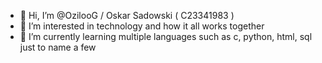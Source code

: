 - 👋 Hi, I’m @OzilooG / Oskar Sadowski ( C23341983 )
- 👀 I’m interested in technology and how it all works together
- 🌱 I’m currently learning multiple languages such as c, python, html, sql just to name a few



<!---
OzilooG/OzilooG is a ✨ special ✨ repository because its `README.md` (this file) appears on your GitHub profile.
You can click the Preview link to take a look at your changes.
--->
